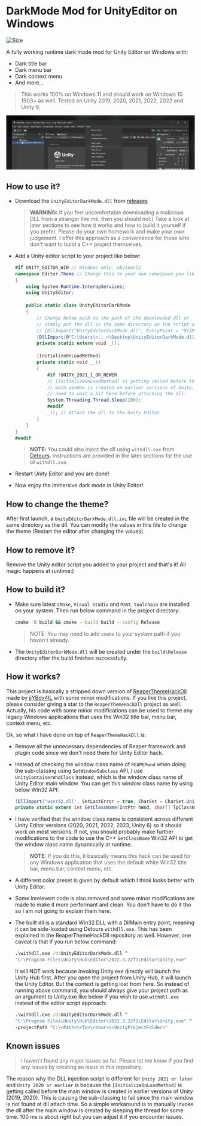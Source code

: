 # DarkMode Mod for UnityEditor on Windows
 <a style="text-decoration:none" href="https://github.com/0x7c13/UnityEditor-DarkMode/actions/workflows/ci.yml"><img src="https://img.shields.io/github/actions/workflow/status/0x7c13/UnityEditor-DarkMode/ci.yml" alt="Size" /></a> 

A fully working runtime dark mode mod for Unity Editor on Windows with:
- Dark title bar
- Dark menu bar
- Dark context menu
- And more...

> This works 100% on Windows 11 and should work on Windows 10 1903+ as well. Tested on Unity 2019, 2020, 2021, 2022, 2023 and Unity 6.

![Screenshot](screenshot.png?raw=true)

## How to use it?
- Download the `UnityEditorDarkMode.dll` from [releases](https://github.com/0x7c13/UnityEditor-DarkMode/releases)

  > **WARNING:** If you feel uncomfortable downloading a malicious DLL from a stranger like me, then you should not:) Take a look at later sections to see how it works and how to build it yourself if you prefer. Please do your own homework and make your own judgement. I offer this approach as a convenience for those who don't want to build a C++ project themselves.
- Add a Unity editor script to your project like below:
    ```C#
    #if UNITY_EDITOR_WIN // Windows only, obviously
    namespace Editor.Theme // Change this to your own namespace you like or simply remove it
    {
        using System.Runtime.InteropServices;
        using UnityEditor;

        public static class UnityEditorDarkMode
        {
            // Change below path to the path of the downloaded dll or
            // simply put the dll in the same directory as the script and use
            // [DllImport("UnityEditorDarkMode.dll", EntryPoint = "DllMain")] instead
            [DllImport(@"C:\Users\<...>\Desktop\UnityEditorDarkMode.dll", EntryPoint = "DllMain")]
            private static extern void _();

            [InitializeOnLoadMethod]
            private static void __()
            {
                #if !UNITY_2021_1_OR_NEWER
                // [InitializeOnLoadMethod] is getting called before the editor
                // main window is created on earlier versions of Unity, so we
                // need to wait a bit here before attaching the dll.
                System.Threading.Thread.Sleep(100);
                #endif
                _(); // Attach the dll to the Unity Editor
            }
        }
    }
    #endif
    ```
    > **NOTE:** You could also inject the dll using `withdll.exe` from [Detours](https://github.com/microsoft/Detours). Instructions are provided in the later sections for the use of `withdll.exe`.
- Restart Unity Editor and you are done!
- Now enjoy the immersive dark mode in Unity Editor!

## How to change the theme?
After first launch, a `UnityEditorDarkMode.dll.ini` file will be created in the same directory as the dll. You can modify the values in this file to change the theme (Restart the editor after changing the values).

## How to remove it?
Remove the Unity editor script you added to your project and that's it! All magic happens at runtime:)

## How to build it?
- Make sure latest `CMake`, `Visual Studio` and `MSVC toolchain` are installed on your system. Then run below command in the project directory:

    ```cmd
    cmake -B build && cmake --build build --config Release
    ```
    > NOTE: You may need to add `cmake` to your system path if you haven't already.

- The `UnityEditorDarkMode.dll` will be created under the `build\Release` directory after the build finishes successfully.

## How it works?
This project is basically a stripped down version of [ReaperThemeHackDll](https://github.com/jjYBdx4IL/ReaperThemeHackDll) made by [jjYBdx4IL](https://github.com/jjYBdx4IL) with some minor modifications. If you like this project, please consider giving a star to the `ReaperThemeHackDll` project as well. Actually, his code with some minor modifications can be used to theme any legacy Windows applications that uses the Win32 title bar, menu bar, context menu, etc.

Ok, so what I have done on top of `ReaperThemeHackDll` is:
- Remove all the unnecessary dependencies of Reaper framework and plugin code since we don't need them for Unity Editor hack.
- Instead of checking the window class name of `REAPERwnd` when doing the sub-classing using `SetWindowSubclass` API, I use `UnityContainerWndClass` instead, which is the window class name of Unity Editor main window. You can get this window class name by using below Win32 API:
    ```C#
    [DllImport("user32.dll", SetLastError = true, CharSet = CharSet.Unicode)]
    private static extern int GetClassName(IntPtr hWnd, char[] lpClassName, int nMaxCount);
    ```
- I have verified that the window class name is consistent across different Unity Editor versions (2020, 2021, 2022, 2023, Unity 6) so it should work on most versions. If not, you should probably make further modifications to the code to use the C++ `GetClassName` Win32 API to get the window class name dynamically at runtime.

  > **NOTE:** If you do this, it basically means this hack can be used for any Windows application that uses the default white Win32 title bar, menu bar, context menu, etc.
- A different color preset is given by default which I think looks better with Unity Editor.
- Some inrelevent code is also removed and some minor modifications are made to make it more performant and clean. You don't have to do it tho so I am not going to explain them here.
- The built dll is a standard Win32 DLL with a DllMain entry point, meaning it can be side-loaded using Detours `withdll.exe`. This has been explained in the ReaperThemeHackDll repository as well. However, one caveat is that if you run below command:
    ```cmd
    .\withdll.exe /d:UnityEditorDarkMode.dll ^
    "C:\Program Files\Unity\Hub\Editor\2022.3.22f1\Editor\Unity.exe"
    ```
    It will NOT work because invoking Unity.exe directly will launch the Unity Hub first. After you open the project from Unity Hub, it will launch the Unity Editor. But the context is getting lost from here. So instead of running above command, you should always give your project path as an argument to Unity.exe like below if you wish to use `withdll.exe` instead of the editor script approach:
    ```cmd
    .\withdll.exe /d:UnityEditorDarkMode.dll ^
    "C:\Program Files\Unity\Hub\Editor\2022.3.22f1\Editor\Unity.exe" ^
    -projectPath "C:\<Path>\<To>\<Your>\<UnityProjectFolder>"
    ```

## Known issues
> I haven't found any major issues so far. Please let me know if you find any issues by creating an issue in this repository. 

The reason why the DLL injection script is different for `Unity 2021 or later` and `Unity 2020 or earlier` is because the `[InitializeOnLoadMethod]` is getting called before the main window is created in earlier versions of Unity (2019, 2020). This is causing the sub-classing to fail since the main window is not found at dll attach time. So a simple workaround is to manually invoke the dll after the main window is created by sleeping the thread for some time. 100 ms is about right but you can adjust it if you encounter issues.

